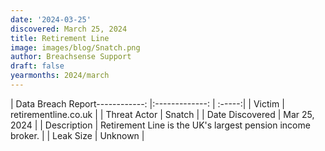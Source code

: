 ```yaml
---
date: '2024-03-25'
discovered: March 25, 2024
title: Retirement Line
image: images/blog/Snatch.png
author: Breachsense Support
draft: false
yearmonths: 2024/march
---
```


| Data Breach Report------------:     |:-------------:    | :-----:|
| Victim      | retirementline.co.uk      | 
| Threat Actor      | Snatch      | 
| Date Discovered      | Mar 25, 2024      | 
| Description      | Retirement Line is the UK's largest pension income broker.      | 
| Leak Size      | Unknown      | 

